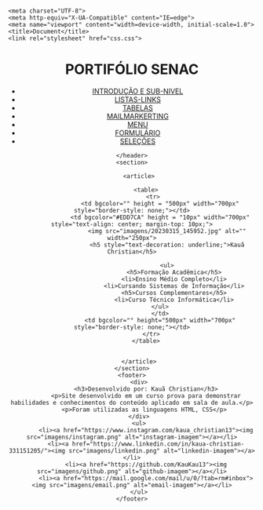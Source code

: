 # <!DOCTYPE html>
<html lang="en">
<head>
    
    <meta charset="UTF-8">
    <meta http-equiv="X-UA-Compatible" content="IE=edge">
    <meta name="viewport" content="width=device-width, initial-scale=1.0">
    <title>Document</title>
    <link rel="stylesheet" href="css.css">

</head>
<body>
    <header>
        <h1>PORTIFÓLIO SENAC</h1>
        <ul>
            <li><a href="introduçao-subtitulo01.html">INTRODUÇÃO E SUB-NIVEL</a></li>
            <li><a href="listas-links.html">LISTAS-LINKS</a></li>
            <li><a href="atividadetabela.html">TABELAS</a></li>
            <li><a href="mailmarkerting.html">MAILMARKERTING</a></li>
            <li><a href="menu.html">MENU</a></li>
            <li><a href="formulario07.html">FORMULÁRIO</a></li>
            <li><a href="selecoes08.html">SELEÇÕES</a></li>
        </ul>
    
    
    </header>
    <section>
        
        <article>

            <table>
                <tr>
                    <td bgcolor="" height = "500px" width="700px" style="border-style: none;"></td>
                    <td bgcolor="#EDD7CA" height = "10px" width="700px" style="text-align: center; margin-top: 10px;">
                        <img src="imagens/20230315_145952.jpg" alt="" width="250px">
                        <h5 style="text-decoration: underline;">Kauã Christian</h5>
                    
                        <ul>
                            <h5>Formação Acadêmica</h5>
                            <li>Ensino Médio Completo</li>
                            <li>Cursando Sistemas de Informação</li>
                            <h5>Cursos Complementares</h5>
                            <li>Curso Técnico Informática</li>
                        </ul>    
                    </td>
                    <td bgcolor="" height="500px" width="700px" style="border-style: none;"></td>
                </tr> 
            </table>
                
                
        </article>
    </section>
    <footer>
        <div>
            <h3>Desenvolvido por: Kauã Christian</h3>
            <p>Site desenvolvido em um curso prova para demonstrar habilidades e conhecimentos do conteúdo aplicado em sala de aula.</p>
            <p>Foram utilizadas as linguagens HTML, CSS</p> 
        </div>
        <ul>
            <li><a href="https://www.instagram.com/kaua_christian13"><img src="imagens/instagram.png" alt="instagram-imagem"></a></li>
            <li><a href="https://www.linkedin.com/in/kaua-christian-331151205/"><img src="imagens/linkedin.png" alt="linkedin-imagem"></a></li>
            <li><a href="https://github.com/KauKau13"><img src="imagens/github.png" alt="github-imagem"></a></li>
            <li><a href="https://mail.google.com/mail/u/0/?tab=rm#inbox"><img src="imagens/email.png" alt="email-imagem"></a></li>
        </ul>
    </footer>
</body>
</html>
